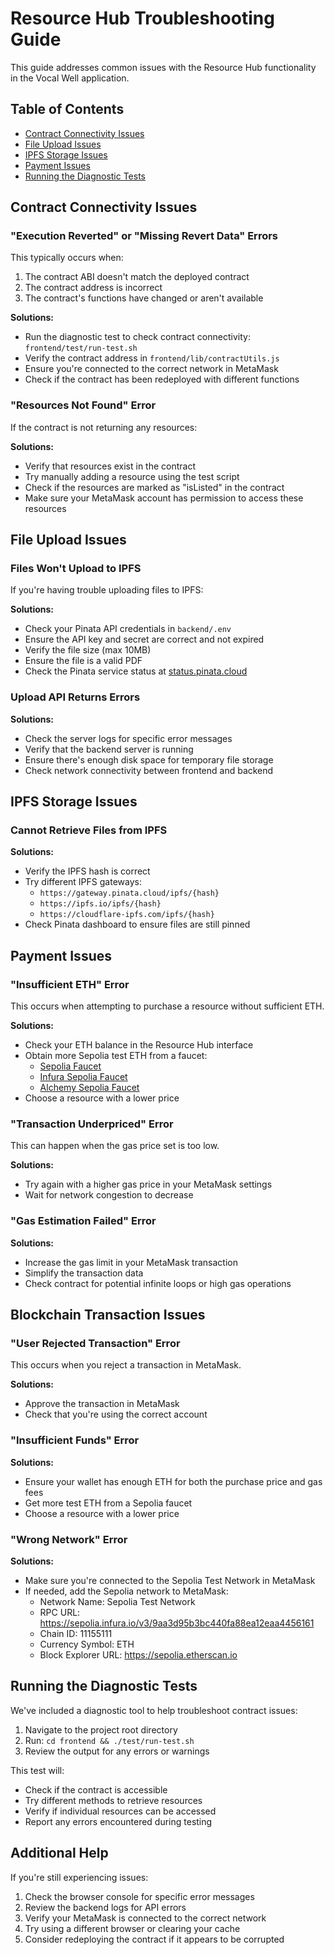 # Resource Hub Troubleshooting Guide

This guide addresses common issues with the Resource Hub functionality in the Vocal Well application.

## Table of Contents
- [Contract Connectivity Issues](#contract-connectivity-issues)
- [File Upload Issues](#file-upload-issues)
- [IPFS Storage Issues](#ipfs-storage-issues)
- [Payment Issues](#payment-issues)
- [Running the Diagnostic Tests](#running-the-diagnostic-tests)

## Contract Connectivity Issues

### "Execution Reverted" or "Missing Revert Data" Errors

This typically occurs when:
1. The contract ABI doesn't match the deployed contract
2. The contract address is incorrect
3. The contract's functions have changed or aren't available

**Solutions:**
- Run the diagnostic test to check contract connectivity: `frontend/test/run-test.sh`
- Verify the contract address in `frontend/lib/contractUtils.js`
- Ensure you're connected to the correct network in MetaMask
- Check if the contract has been redeployed with different functions

### "Resources Not Found" Error

If the contract is not returning any resources:

**Solutions:**
- Verify that resources exist in the contract
- Try manually adding a resource using the test script
- Check if the resources are marked as "isListed" in the contract
- Make sure your MetaMask account has permission to access these resources

## File Upload Issues

### Files Won't Upload to IPFS

If you're having trouble uploading files to IPFS:

**Solutions:**
- Check your Pinata API credentials in `backend/.env`
- Ensure the API key and secret are correct and not expired
- Verify the file size (max 10MB)
- Ensure the file is a valid PDF
- Check the Pinata service status at [status.pinata.cloud](https://status.pinata.cloud)

### Upload API Returns Errors

**Solutions:**
- Check the server logs for specific error messages
- Verify that the backend server is running
- Ensure there's enough disk space for temporary file storage
- Check network connectivity between frontend and backend

## IPFS Storage Issues

### Cannot Retrieve Files from IPFS

**Solutions:**
- Verify the IPFS hash is correct
- Try different IPFS gateways:
  - `https://gateway.pinata.cloud/ipfs/{hash}`
  - `https://ipfs.io/ipfs/{hash}`
  - `https://cloudflare-ipfs.com/ipfs/{hash}`
- Check Pinata dashboard to ensure files are still pinned

## Payment Issues

### "Insufficient ETH" Error

This occurs when attempting to purchase a resource without sufficient ETH.

**Solutions:**
- Check your ETH balance in the Resource Hub interface
- Obtain more Sepolia test ETH from a faucet:
  - [Sepolia Faucet](https://sepoliafaucet.com/)
  - [Infura Sepolia Faucet](https://www.infura.io/faucet/sepolia)
  - [Alchemy Sepolia Faucet](https://sepoliafaucet.com/)
- Choose a resource with a lower price

### "Transaction Underpriced" Error

This can happen when the gas price set is too low.

**Solutions:**
- Try again with a higher gas price in your MetaMask settings
- Wait for network congestion to decrease

### "Gas Estimation Failed" Error

**Solutions:**
- Increase the gas limit in your MetaMask transaction
- Simplify the transaction data
- Check contract for potential infinite loops or high gas operations

## Blockchain Transaction Issues

### "User Rejected Transaction" Error

This occurs when you reject a transaction in MetaMask.

**Solutions:**
- Approve the transaction in MetaMask
- Check that you're using the correct account

### "Insufficient Funds" Error

**Solutions:**
- Ensure your wallet has enough ETH for both the purchase price and gas fees
- Get more test ETH from a Sepolia faucet
- Choose a resource with a lower price

### "Wrong Network" Error

**Solutions:**
- Make sure you're connected to the Sepolia Test Network in MetaMask
- If needed, add the Sepolia network to MetaMask:
  - Network Name: Sepolia Test Network
  - RPC URL: https://sepolia.infura.io/v3/9aa3d95b3bc440fa88ea12eaa4456161
  - Chain ID: 11155111
  - Currency Symbol: ETH
  - Block Explorer URL: https://sepolia.etherscan.io

## Running the Diagnostic Tests

We've included a diagnostic tool to help troubleshoot contract issues:

1. Navigate to the project root directory
2. Run: `cd frontend && ./test/run-test.sh`
3. Review the output for any errors or warnings

This test will:
- Check if the contract is accessible
- Try different methods to retrieve resources
- Verify if individual resources can be accessed
- Report any errors encountered during testing

## Additional Help

If you're still experiencing issues:
1. Check the browser console for specific error messages
2. Review the backend logs for API errors
3. Verify your MetaMask is connected to the correct network
4. Try using a different browser or clearing your cache
5. Consider redeploying the contract if it appears to be corrupted 